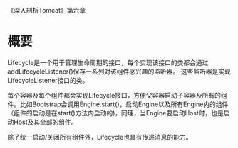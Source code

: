《深入剖析Tomcat》第六章

# 概要

Lifecycle是一个用于管理生命周期的接口，每个实现该接口的类都会通过addLifecycleListener()保存一系列对该组件感兴趣的监听器。
这些监听器是实现LifecycleListener接口的类。

每个容器及每个组件都会实现Lifecycle接口，方便父容器启动子容器及所有的组件。比如Bootstrap会调用Engine.start()，启动Engine以及所有Engine内的组件（组件的启动是在start()方法内启动的)，同理，当Engine要启动Host时，也是启动Host及其全部的组件。

除了统一启动/关闭所有组件外，Lifecycle也具有传递消息的能力。

